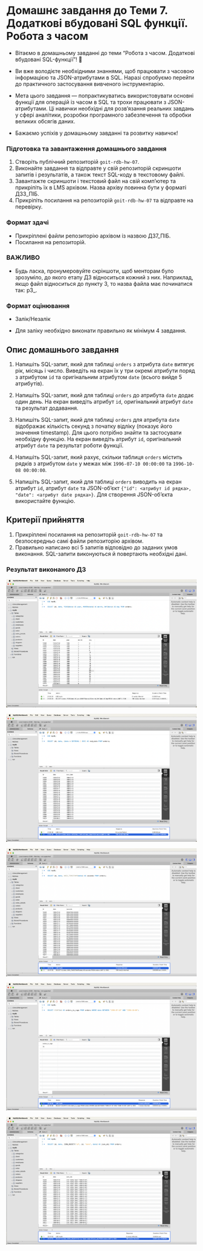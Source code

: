 # Домашнє завдання до Теми 7. Додаткові вбудовані SQL функції. Робота з часом

- Вітаємо в домашньому завданні до теми “Робота з часом. Додаткові вбудовані SQL-функції”! 🙂

- Ви вже володієте необхідними знаннями, щоб працювати з часовою інформацією та JSON-атрибутами в SQL. Наразі спробуємо перейти до практичного застосування вивченого інструментарію.

- Мета цього завдання — попрактикуватись використовувати основні функції для операцій із часом в SQL та трохи працювати з JSON-атрибутами. Ці навички необхідні для розв’язання реальних завдань у сфері аналітики, розробки програмного забезпечення та обробки великих обсягів даних.

- Бажаємо успіхів у домашньому завданні та розвитку навичок!

### Підготовка та завантаження домашнього завдання

1. Створіть публічний репозиторій `goit-rdb-hw-07`.
2. Виконайте завдання та відправте у свій репозиторій скриншоти запитів і результатів, а також текст SQL-коду в текстовому файлі.
3. Завантажте скриншоти і текстовий файл на свій комп’ютер та прикріпіть їх в LMS архівом. Назва архіву повинна бути у форматі ДЗ3_ПІБ.
4. Прикріпіть посилання на репозиторій `goit-rdb-hw-07` та відправте на перевірку.

### Формат здачі

- Прикріплені файли репозиторію архівом із назвою ДЗ7_ПІБ.
- Посилання на репозиторій.

### ВАЖЛИВО

- Будь ласка, пронумеровуйте скріншоти, щоб менторам було зрозуміло, до якого етапу ДЗ відноситься кожний з них. Наприклад, якщо файл відноситься до пункту 3, то назва файла має починатися так: p3\_.

### Формат оцінювання

- Залік/Незалік

- Для заліку необхідно виконати правильно як мінімум 4 завдання.

## Опис домашнього завдання

1. Напишіть SQL-запит, який для таблиці `orders` з атрибута `date` витягує рік, місяць і число. Виведіть на екран їх у три окремі атрибути поряд з атрибутом `id` та оригінальним атрибутом `date` (всього вийде 5 атрибутів).

2. Напишіть SQL-запит, який для таблиці `orders` до атрибута `date` додає один день. На екран виведіть атрибут `id`, оригінальний атрибут `date` та результат додавання.

3. Напишіть SQL-запит, який для таблиці `orders` для атрибута `date` відображає кількість секунд з початку відліку (показує його значення timestamp). Для цього потрібно знайти та застосувати необхідну функцію. На екран виведіть атрибут `id`, оригінальний атрибут `date` та результат роботи функції.

4. Напишіть SQL-запит, який рахує, скільки таблиця `orders` містить рядків з атрибутом `date` у межах між `1996-07-10 00:00:00` та `1996-10-08 00:00:00`.

5. Напишіть SQL-запит, який для таблиці `orders` виводить на екран атрибут `id`, атрибут `date` та JSON-об’єкт `{"id": <атрибут id рядка>, "date": <атрибут date рядка>}`. Для створення JSON-об’єкта використайте функцію.

## Критерії прийняття

1. Прикріплені посилання на репозиторій `goit-rdb-hw-07` та безпосередньо самі файли репозиторію архівом.
2. Правильно написано всі 5 запитів відповідно до заданих умов виконання. SQL-запити виконуються й повертають необхідні дані.

### Результат виконаного ДЗ

![Results](./images/01-image.png)

![Results](./images/02-image.png)

![Results](./images/03-image.png)

![Results](./images/04-image.png)

![Results](./images/05-image.png)
